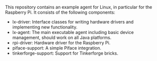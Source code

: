 This repository contains an example agent for Linux, in particular for the Raspberry Pi. It consists of the following components: 
* lx-driver: Interface classes for writing hardware drivers and implementing new functionality.
* lx-agent: The main executable agent including basic device management, should work on all Java platforms.
* rpi-driver: Hardware driver for the Raspberry Pi.
* piface-support: A simple Piface integration.
* tinkerforge-support: Support for Tinkerforge bricks.

